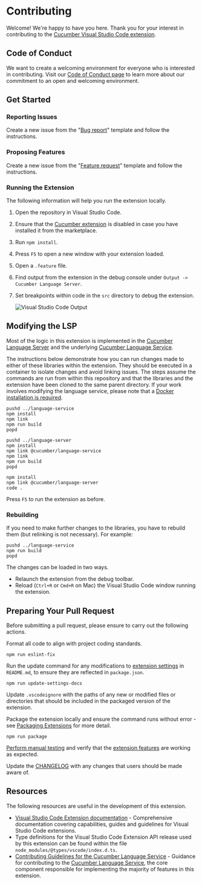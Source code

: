 # Contributing

Welcome! We're happy to have you here. Thank you for your interest in contributing to the [Cucumber Visual Studio Code extension](https://marketplace.visualstudio.com/items?itemName=CucumberOpen.cucumber-official).

## Code of Conduct

We want to create a welcoming environment for everyone who is interested in contributing. Visit our [Code of Conduct page](https://github.com/cucumber/common/blob/main/CODE_OF_CONDUCT.md) to learn more about our commitment to an open and welcoming environment.

## Get Started

### Reporting Issues

Create a new issue from the "[Bug report](https://github.com/cucumber/vscode/issues/new?assignees=&labels=%3Abug%3A+bug&projects=&template=bug_report.md&title=)" template and follow the instructions.

### Proposing Features

Create a new issue from the "[Feature request](https://github.com/cucumber/vscode/issues/new?assignees=&labels=%3Azap%3A+enhancement&projects=&template=feature_request.md&title=)" template and follow the instructions.

### Running the Extension

The following information will help you run the extension locally.

1. Open the repository in Visual Studio Code.
2. Ensure that the [Cucumber extension](https://marketplace.visualstudio.com/items?itemName=CucumberOpen.cucumber-official) is disabled in case you have installed it from the marketplace.
3. Run `npm install`.
4. Press `F5` to open a new window with your extension loaded.
5. Open a `.feature` file.
6. Find output from the extension in the debug console under `Output -> Cucumber Language Server`.
7. Set breakpoints within code in the `src` directory to debug the extension.

    ![Visual Studio Code Output](https://raw.githubusercontent.com/cucumber/vscode/main/doc/contributing/vscode-output.png)

## Modifying the LSP

Most of the logic in this extension is implemented in the [Cucumber Language Server](https://github.com/cucumber/language-server) and the underlying [Cucumber Language Service](https://github.com/cucumber/language-service).

The instructions below demonstrate how you can run changes made to either of these libraries within the extension. They should be executed in a container to isolate changes and avoid linking issues. The steps assume the commands are run from within this repository and that the libraries and the extension have been cloned to the same parent directory. If your work involves modifying the language service, please note that a [Docker installation is required](https://github.com/cucumber/language-service/blob/main/CONTRIBUTING.md#prerequisites).

```console
pushd ../language-service
npm install
npm link
npm run build
popd

pushd ../language-server
npm install
npm link @cucumber/language-service
npm link
npm run build
popd

npm install
npm link @cucumber/language-server
code .
```

Press `F5` to run the extension as before.

### Rebuilding

If you need to make further changes to the libraries, you have to rebuild them (but relinking is not necessary). For example:

```console
pushd ../language-service
npm run build
popd
```

The changes can be loaded in two ways.

* Relaunch the extension from the debug toolbar.
* Reload (`Ctrl+R` or `Cmd+R` on Mac) the Visual Studio Code window running the extension.

## Preparing Your Pull Request

Before submitting a pull request, please ensure to carry out the following actions.

Format all code to align with project coding standards.

```console
npm run eslint-fix
```

Run the update command for any modifications to [extension settings](README.md#extension-settings) in `README.md`, to ensure they are reflected in `package.json`.

```console
npm run update-settings-docs
```

Update `.vscodeignore` with the paths of any new or modified files or directories that should be included in the packaged version of the extension.

Package the extension locally and ensure the command runs without error - see [Packaging Extensions](https://code.visualstudio.com/api/working-with-extensions/publishing-extension#packaging-extensions) for more detail.

```console
npm run package
```

[Perform manual testing](RELEASING.md#perform-manual-testing) and verify that the [extension features](README.md#features) are working as expected.

Update the [CHANGELOG](CHANGELOG.md) with any changes that users should be made aware of.

## Resources

The following resources are useful in the development of this extension.

* [Visual Studio Code Extension documentation](https://code.visualstudio.com/api) - Comprehensive documentation covering capabilities, guides and guidelines for Visual Studio Code extensions.
* Type definitions for the Visual Studio Code Extension API release used by this extension can be found within the file `node_modules/@types/vscode/index.d.ts`.
* [Contributing Guidelines for the Cucumber Language Service](https://github.com/cucumber/language-service/blob/main/CONTRIBUTING.md) - Guidance for contributing to the [Cucumber Language Service](https://github.com/cucumber/language-service), the core component responsible for implementing the majority of features in this extension.
